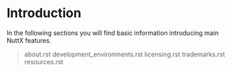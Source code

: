 Introduction
============

In the following sections you will find basic information introducing
main NuttX features.

> about.rst development\_environments.rst licensing.rst trademarks.rst
> resources.rst
